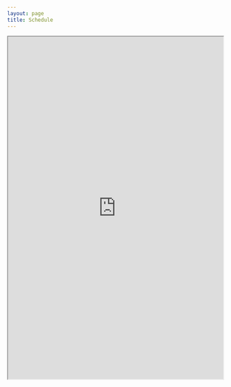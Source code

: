 ```yaml
---
layout: page
title: Schedule
---
```


<iframe src="https://docs.google.com/spreadsheets/d/1680EiDxX0SeOq2iNuQtKicHPgRKjq4K6AB28huL09SE/pubhtml?gid=3&amp;single=true&amp;widget=true&amp;headers=false" width="100%" height="800"></iframe>